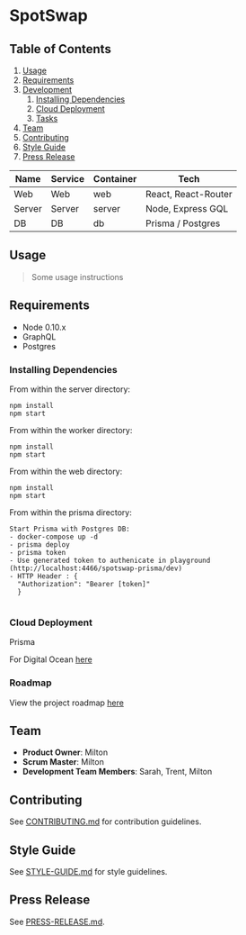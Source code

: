 # SpotSwap

## Table of Contents

1. [Usage](#usage)
1. [Requirements](#requirements)
1. [Development](#development)
    1. [Installing Dependencies](#installing-dependencies)
    1. [Cloud Deployment](#cloud-deployment)
    1. [Tasks](#roadmap)
1. [Team](#team)
1. [Contributing](#contributing)
1. [Style Guide](#style-guide)
1. [Press Release](#press-release)

| Name             | Service | Container | Tech                 |
|------------------|---------|-----------|----------------------|
| Web              | Web     | web       | React, React-Router  |
| Server           | Server  | server    | Node, Express GQL    |
| DB               | DB      | db        | Prisma / Postgres    |


## Usage

> Some usage instructions


## Requirements

- Node 0.10.x
- GraphQL
- Postgres 

### Installing Dependencies

From within the server directory:

```
npm install
npm start

```

From within the worker directory:

```
npm install
npm start

```

From within the web directory:

```
npm install
npm start

```
From within the prisma directory:

```
Start Prisma with Postgres DB:
- docker-compose up -d 
- prisma deploy
- prisma token
- Use generated token to authenicate in playground (http://localhost:4466/spotswap-prisma/dev)
- HTTP Header : {
  "Authorization": "Bearer [token]"
  }
  
```

### Cloud Deployment


Prisma

For Digital Ocean [here](https://www.prisma.io/docs/1.14/tutorials/deploy-prisma-servers/digital-ocean-(docker-machine)-texoo9aemu)

### Roadmap

View the project roadmap [here](https://github.com/spot-swap/spot-app/issues)

## Team

  - __Product Owner__: Milton
  - __Scrum Master__: Milton
  - __Development Team Members__: Sarah, Trent, Milton

## Contributing

See [CONTRIBUTING.md](CONTRIBUTING.md) for contribution guidelines.


## Style Guide

See [STYLE-GUIDE.md](STYLE-GUIDE.md) for style guidelines.

## Press Release

See [PRESS-RELEASE.md](PRESS-RELEASE.md).
